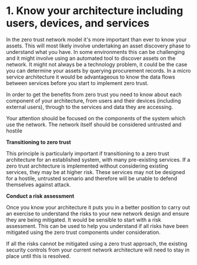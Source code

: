 # 1. Know your architecture including users, devices, and services

In the zero trust network model it's more important than ever to know your assets. This will most likely involve undertaking an asset discovery phase to understand what you have. In some environments this can be challenging and it might involve using an automated tool to discover assets on the network. It might not always be a technology problem, it could be the case you can determine your assets by querying procurement records. In a micro service architecture it would be advantageous to know the data flows between services before you start to implement zero trust.

In order to get the benefits from zero trust you need to know about each component of your architecture, from users and their devices (including external users), through to the services and data they are accessing.

Your attention should be focused on the components of the system which use the network. The network itself should be considered untrusted and hostile

**Transitioning to zero trust**

This principle is particularly important if transitioning to a zero trust architecture for an established system, with many pre-existing services. If a zero trust architecture is implemented without considering existing services, they may be at higher risk. These services may not be designed for a hostile, untrusted scenario and therefore will be unable to defend themselves against attack.

**Conduct a risk assessment**

Once you know your architecture it puts you in a better position to carry out an exercise to understand the risks to your new network design and ensure they are being mitigated. It would be sensible to start with a risk assessment. This can be used to help you understand if all risks have been mitigated using the zero trust components under consideration.

If all the risks cannot be mitigated using a zero trust approach, the existing security controls from your current network architecture will need to stay in place until this is resolved.
